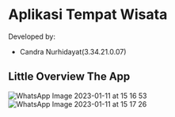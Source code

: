 # Aplikasi Tempat Wisata

Developed by:

- Candra Nurhidayat(3.34.21.0.07)

## Little Overview The App

![WhatsApp Image 2023-01-11 at 15 16 53](https://user-images.githubusercontent.com/117359556/211767533-67c7e876-d343-4fb7-b931-ed9197090516.jpg)
![WhatsApp Image 2023-01-11 at 15 17 26](https://user-images.githubusercontent.com/117359556/211767542-7292ff35-8af8-4c35-9a2b-8e4a0e2e1622.jpg)
